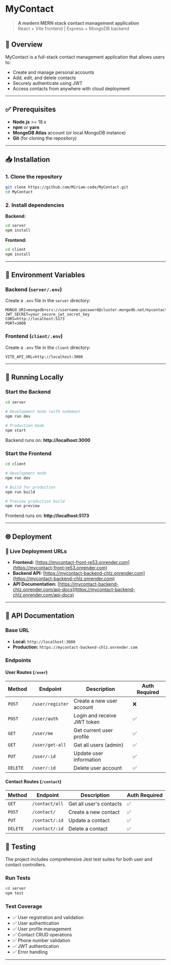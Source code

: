 # MyContact

> **A modern MERN stack contact management application**  
> React + Vite frontend | Express + MongoDB backend

## 🎯 Overview

MyContact is a full-stack contact management application that allows users to:
- Create and manage personal accounts
- Add, edit, and delete contacts
- Securely authenticate using JWT
- Access contacts from anywhere with cloud deployment

---
## ✅ Prerequisites

- **Node.js** >= 18.x
- **npm** or **yarn**
- **MongoDB Atlas** account (or local MongoDB instance)
- **Git** (for cloning the repository)

---

## 📥 Installation

### 1. Clone the repository

```bash
git clone https://github.com/Miriam-code/MyContact.git
cd MyContact
```

### 2. Install dependencies

**Backend:**
```bash
cd server
npm install
```

**Frontend:**
```bash
cd client
npm install
```

---

## 🔐 Environment Variables

### Backend (`server/.env`)

Create a `.env` file in the `server` directory:

```env
MONGO_URI=mongodb+srv://username:password@cluster.mongodb.net/mycontact
JWT_SECRET=your_secure_jwt_secret_key
CORS=http://localhost:5173
PORT=3000
```

### Frontend (`client/.env`)

Create a `.env` file in the `client` directory:

```env
VITE_API_URL=http://localhost:3000
```

---

## 🚀 Running Locally

### Start the Backend

```bash
cd server

# Development mode (with nodemon)
npm run dev

# Production mode
npm start
```

Backend runs on: **http://localhost:3000**

### Start the Frontend

```bash
cd client

# Development mode
npm run dev

# Build for production
npm run build

# Preview production build
npm run preview
```

Frontend runs on: **http://localhost:5173**

---

## 🌐 Deployment
### 🔗 Live Deployment URLs

- **Frontend:** [https://mycontact-front-re53.onrender.com](https://mycontact-front-re53.onrender.com)
- **Backend API:** [https://mycontact-backend-chlz.onrender.com](https://mycontact-backend-chlz.onrender.com)
- **API Documentation:** [https://mycontact-backend-chlz.onrender.com/api-docs](https://mycontact-backend-chlz.onrender.com/api-docs)

---

## 📡 API Documentation

### Base URL

- **Local:** `http://localhost:3000`
- **Production:** `https://mycontact-backend-chlz.onrender.com`

### Endpoints

#### User Routes (`/user`)

| Method | Endpoint | Description | Auth Required |
|--------|----------|-------------|---------------|
| `POST` | `/user/register` | Create a new user account | ❌ |
| `POST` | `/user/auth` | Login and receive JWT token | ✅ |
| `GET` | `/user/me` | Get current user profile | ✅ |
| `GET` | `/user/get-all` | Get all users (admin) | ✅ |
| `PUT` | `/user/:id` | Update user information | ✅ |
| `DELETE` | `/user/:id` | Delete user account | ✅ |

#### Contact Routes (`/contact`)

| Method | Endpoint | Description | Auth Required |
|--------|----------|-------------|---------------|
| `GET` | `/contact/all` | Get all user's contacts | ✅ |
| `POST` | `/contact/` | Create a new contact | ✅ |
| `PUT` | `/contact/:id` | Update a contact | ✅ |
| `DELETE` | `/contact/:id` | Delete a contact | ✅ |

## 🧪 Testing

The project includes comprehensive Jest test suites for both user and contact controllers.

### Run Tests

```bash
cd server
npm test
```

### Test Coverage

- ✅ User registration and validation
- ✅ User authentication
- ✅ User profile management
- ✅ Contact CRUD operations
- ✅ Phone number validation
- ✅ JWT authentication
- ✅ Error handling

---

